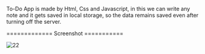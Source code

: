 To-Do App is made by Html, Css and Javascript, in this we can write any note and it gets saved in local storage, so the data remains saved even after turning off the server.

============= Screenshot ===========

![22](https://github.com/realsachinr/To-Do-List-App/assets/154586309/d7785971-b3cc-4d46-b1e3-9825e702a501)
